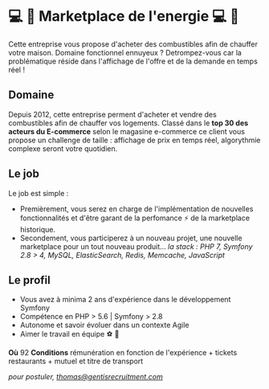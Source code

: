 # :computer: :money_with_wings: Marketplace de l'energie :computer: :money_with_wings: #

Cette entreprise vous propose d'acheter des combustibles afin de chauffer votre maison. Domaine fonctionnel ennuyeux ? Detrompez-vous car la problématique réside dans l'affichage de l'offre et de la demande en temps réel ! 


## Domaine ##

 Depuis 2012, cette entreprise perment d'acheter et vendre des combustibles afin de chauffer vos logements. Classé dans le **top 30 des acteurs du E-commerce** selon le magasine e-commerce ce client vous propose un challenge de taille : affichage de prix en temps réel, algorythmie complexe seront votre quotidien.

## Le job ##

 Le job est simple : 
 * Premièrement, vous serez en charge de l'implémentation de nouvelles fonctionnalités et d'être garant de la perfomance :zap: de la marketplace historique.
 * Secondement, vous participerez à un nouveau projet, une nouvelle marketplace pour un tout nouveau produit...
 *la stack : PHP 7, Symfony 2.8 > 4, MySQL, ElasticSearch, Redis, Memcache, JavaScript*
 
 ## Le profil ## 
 
 * Vous avez à minima 2 ans d'expérience dans le développement Symfony 
 * Compétence en PHP > 5.6 | Symfony > 2.8
 * Autonome et savoir évoluer dans un contexte Agile
 * Aimer le travail en équipe :soccer: :bowling:
 
 **Où** 92 
 **Conditions** rémunération en fonction de l'expérience + tickets restaurants + mutuel et titre de transport
 
*pour postuler, thomas@gentisrecruitment.com*
 

